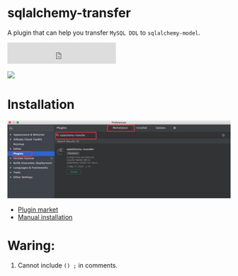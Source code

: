 # sqlalchemy-transfer

A plugin that can help you transfer `MySQL DDL` to `sqlalchemy-model`.

<iframe frameborder="none" width="245px" height="48px" src="https://plugins.jetbrains.com/embeddable/install/14219"></iframe>

![](pic/1.gif)

# Installation

![](pic/install.jpg)

- [Plugin market](https://plugins.jetbrains.com/plugin/14219-sqlalchemy-transfer/)
- [Manual installation](https://github.com/crossoverJie/sqlalchemy-transfer/releases)

# Waring:

1. Cannot include `() ;` in comments. 